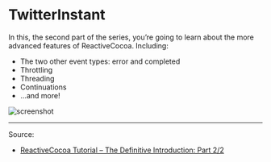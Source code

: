 # TwitterInstant

In this, the second part of the series, you’re going to learn about the more advanced features of ReactiveCocoa. Including:

- The two other event types: error and completed
- Throttling
- Threading
- Continuations
- …and more!

![screenshot](https://koenig-media.raywenderlich.com/uploads/2014/01/TwitterInstantStarter.png)

---

Source:

- [ReactiveCocoa Tutorial – The Definitive Introduction: Part 2/2](https://www.raywenderlich.com/2490-reactivecocoa-tutorial-the-definitive-introduction-part-2-2)
